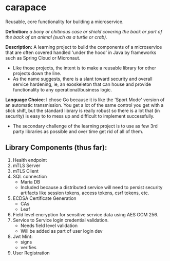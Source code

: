 # carapace
Reusable, core functionality for building a microservice.

**Definition:** _a bony or chitinous case or shield covering the back or part of the back of an animal (such as a turtle or crab)._

**Description:** A learning project to build the components of a microservice that are often covered handled 'under the hood' in Java by frameworks such as Spring Cloud or Micronaut.  

* Like those projects, the intent is to make a reusable library for other projects down the line. 
* As the name suggests, there is a slant toward security and overall service hardening, ie, an exoskeleton that can house and provide functionality to any operational/business logic.

**Language Choice**: I chose Go because it is like the 'Sport Mode' version of an automatic transmission.  You get a lot of the same control you get with a stick shift, but the standard library is really robust so there is a lot that (in security) is easy to to mess up and difficult to implement successfully.  
 * The secondary challenge of the learning project is to use as few 3rd party libraries as possible and over time get rid of all of them.

## Library Components (thus far):
1. Health endpoint
1. mTLS Server 
1. mTLS Client
1. SQL connection
    * Maria DB
    * Included because a distributed service will need to persist security artifacts like session tokens, access tokens, csrf tokens, etc.
1. ECDSA Certificate Generation
    * CAs
    * Leaf
1. Field level encryption for sensitive service data using AES GCM 256.
1. Service to Service login credential validation.
    * Needs field level validation
    * Will be added as part of user login dev
1. Jwt Mint:
    * signs
    * verifies
1. User Registration